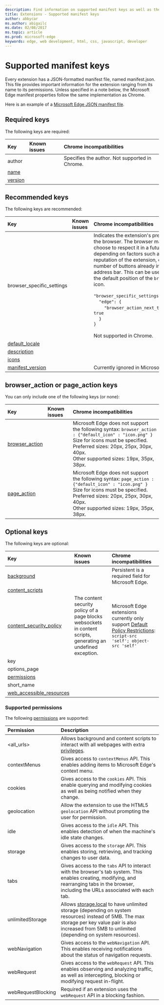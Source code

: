 ```yaml
---
description: Find information on supported manifest keys as well as their known issues/Chrome incompatibilities.
title: Extensions - Supported manifest keys
author: abbycar
ms.author: abigailc
ms.date: 02/08/2017
ms.topic: article
ms.prod: microsoft-edge
keywords: edge, web development, html, css, javascript, developer
---
```


# Supported manifest keys

Every extension has a JSON-formatted manifest file, named manifest.json. This file provides important information for the extension ranging from its name to its permissions. Unless specified in a note below, the Microsoft Edge manifest properties follow the same implementation as Chrome.

Here is an example of a [Microsoft Edge JSON manifest file](./supported-manifest-keys/json-manifest-example.md).

## Required keys

The following keys are required:

Key | Known issues | Chrome incompatibilities
:------------ | :------------- | :--------------
author  | | Specifies the author. Not supported in Chrome.
[name](https://developer.mozilla.org/en-US/docs/Mozilla/Add-ons/WebExtensions/manifest.json/name) | | |
[version](https://developer.mozilla.org/en-US/docs/Mozilla/Add-ons/WebExtensions/manifest.json/version) | | |

## Recommended keys

The following keys are recommended:

Key | Known issues | Chrome incompatibilities
:------------ | :------------- | :--------------
browser_specific_settings | | Indicates the extension's preferred state in the browser. The browser may or may not choose to respect it in a future release, depending on factors such as the reputation of the extension, or the total number of buttons already in the user's address bar. This can be used to indicate the default position of the `browserAction` icon. </br></br> `"browser_specific_settings": {`</br>&nbsp;&nbsp;&nbsp;&nbsp;`"edge": {`</br>&nbsp;&nbsp;&nbsp;&nbsp;&nbsp;&nbsp;&nbsp;&nbsp;`"browser_action_next_to_addressbar": true`</br>&nbsp;&nbsp;&nbsp;&nbsp;`}`</br>`}` </br></br> Not supported in Chrome.|
[default_locale](https://developer.mozilla.org/en-US/Add-ons/WebExtensions/manifest.json/default_locale)| | |
[description](https://developer.mozilla.org/en-US/docs/Mozilla/Add-ons/WebExtensions/manifest.json/description) | | |
[icons](https://developer.mozilla.org/en-US/docs/Mozilla/Add-ons/WebExtensions/manifest.json/icons) | | |
[manifest_version](https://developer.mozilla.org/en-US/docs/Mozilla/Add-ons/WebExtensions/manifest.json/manifest_version) | | Currently ignored in Microsoft Edge.



## browser_action or page_action keys

You can only include one of the following keys (or none):

Key | Known issues | Chrome incompatibilities
:------------ | :------------- | :--------------
[browser_action](https://developer.mozilla.org/en-US/docs/Mozilla/Add-ons/WebExtensions/manifest.json/browser_action)  | | Microsoft Edge does not support the following syntax:  `browser_action : {"default_icon" : "icon.png" }`   <br/>Size for icons must be specified. <br/>Preferred sizes: 20px, 25px, 30px, 40px. <br/> Other supported sizes: 19px, 35px, 38px.|
[page_action](https://developer.mozilla.org/en-US/docs/Mozilla/Add-ons/WebExtensions/manifest.json/page_action) | | Microsoft Edge does not support the following syntax:  `page_action : {"default_icon" : "icon.png" }`   <br/>Size for icons must be specified. <br/>Preferred sizes: 20px, 25px, 30px, 40px. <br/>Other supported sizes: 19px, 35px, 38px.|

## Optional keys

The following keys are optional:

Key | Known issues | Chrome incompatibilities
:------------ | :------------- | :--------------
[background](https://developer.mozilla.org/en-US/docs/Mozilla/Add-ons/WebExtensions/manifest.json/background) | | Persistent is a required field for Microsoft Edge.
[content_scripts](https://developer.mozilla.org/en-US/docs/Mozilla/Add-ons/WebExtensions/manifest.json/content_scripts)  | | |
[content_security_policy](https://developer.mozilla.org/en-US/Add-ons/WebExtensions/manifest.json/content_security_policy)  | The content security policy of a page blocks websockets in content scripts, generating an undefined exception. | Microsoft Edge extensions currently only support [Default Policy Restrictions](https://developer.mozilla.org/en-US/Add-ons/WebExtensions/Content_Security_Policy#Default_content_security_policy): `script-src 'self'; object-src 'self'` |
key  | | |
options_page | | |
[permissions](https://developer.mozilla.org/en-US/docs/Mozilla/Add-ons/WebExtensions/manifest.json/permissions)  | | |
short_name  | | |
[web_accessible_resources](https://developer.mozilla.org/en-US/docs/Mozilla/Add-ons/WebExtensions/manifest.json/web_accessible_resources) | | |

### Supported permissions
The following [permissions](https://developer.mozilla.org/en-US/docs/Mozilla/Add-ons/WebExtensions/manifest.json/permissions) are supported:

Permission | Description
:---------- | :------------
\<all_urls\> | Allows background and content scripts to interact with all webpages with extra [privileges](https://developer.mozilla.org/en-US/Add-ons/WebExtensions/manifest.json/permissions#Host_permissions).
contextMenus | Gives access to `contextMenus` API. This enables adding items to Microsoft Edge's context menu.
cookies | Gives access to the `cookies` API. This enable querying and modifying cookies as well as being notified when they change.
geolocation | Allow the extension to use the HTML5 `geolocation` API without prompting the user for permission.
idle | Gives access to the `idle` API. This enables detection of when the machine's idle state changes.
storage | Gives access to the `storage` API. This enables storing, retrieving, and tracking changes to user data.
tabs | Gives access to the `tabs` API to interact with the browser's tab system. This enables creating, modifying, and rearranging tabs in the browser, including the URLs associated with each tab.
unlimitedStorage | Allows [storage.local](https://developer.mozilla.org/Add-ons/WebExtensions/API/storage/local) to have unlimited storage (depending on system resources) instead of 5MB. The max storage per key value pair is also increased from 5MB to unlimited (depending on system resources).
webNavigation | Gives access to the `webNavigation` API. This enables receiving notifications about the status of navigation requests.
webRequest | Gives access to the `webRequest` API. This enables observing and analyzing traffic, as well as intercepting, blocking or modifying request in-flight.
webRequestBlocking | Required if an extension uses the `webRequest` API in a blocking fashion.
